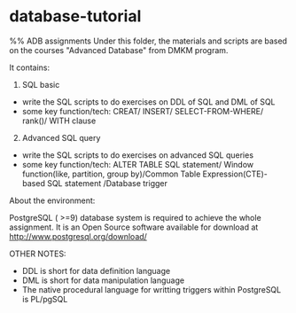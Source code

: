 # database-tutorial
%% ADB assignments
Under this folder, the materials and scripts are based on the courses "Advanced Database" from DMKM program.

It contains:

1. SQL basic
  - write the SQL scripts to do exercises on DDL of SQL and DML of SQL
  - some key function/tech: CREAT/ INSERT/ SELECT-FROM-WHERE/ rank()/ WITH clause
2. Advanced SQL query
  - write the SQL scripts to do exercises on advanced SQL queries
  - some key function/tech: ALTER TABLE SQL statement/ Window function(like, partition, group by)/Common Table Expression(CTE)-based SQL statement /Database trigger

About the environment:

PostgreSQL ( >=9) database system is required to achieve the whole assignment. It is an Open Source software available for download at http://www.postgresql.org/download/


OTHER NOTES:
- DDL is short for data definition language
- DML is short for data manipulation language
- The native procedural language for writting triggers within PostgreSQL is PL/pgSQL
